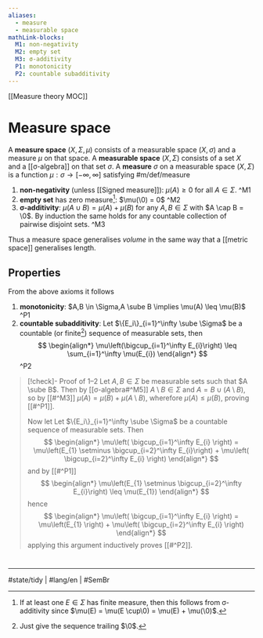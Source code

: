 ```yaml
---
aliases:
  - measure
  - measurable space
mathLink-blocks:
  M1: non-negativity
  M2: empty set
  M3: σ-additivity
  P1: monotonicity
  P2: countable subadditivity
---
```

[[Measure theory MOC]]
# Measure space

A **measure space** $(X, \Sigma, \mu)$ consists of a measurable space $(X, \sigma)$ and a measure $\mu$ on that space.
A **measurable space** $(X, \Sigma)$ consists of a set $X$ and a [[σ-algebra]] on that set $\sigma$.
A **measure** $\sigma$ on a measurable space $(X, \Sigma)$ is a function $\mu : \sigma \to [-\infty, \infty]$ satisfying #m/def/measure

1. **non-negativity** (unless [[Signed measure]]): $\mu(A) \geq 0$ for all $A \in \Sigma$. ^M1
2. **empty set** has zero measure[^sat]: $\mu(\0) = 0$ ^M2
3. **σ-additivity**: $\mu(A \cup B)= \mu(A) + \mu(B)$ for any $A,B \in \Sigma$ with $A \cap B = \0$. 
  By induction the same holds for any countable collection of pairwise disjoint sets. ^M3

[^sat]: If at least one $E \in \Sigma$ has finite measure, then this follows from σ-additivity since $\mu(E) = \mu(E \cup\0) = \mu(E) + \mu(\0)$.


Thus a measure space generalises _volume_ in the same way that a [[metric space]] generalises length.

## Properties

From the above axioms it follows

1. **monotonicity**: $A,B \in \Sigma,A \sube B \implies \mu(A) \leq \mu(B)$ ^P1
2. **countable subadditivity**: Let $\{E_i\}_{i=1}^\infty \sube \Sigma$ be a countable (or finite[^trailing]) sequence of measurable sets, then
  $$
  \begin{align*}
  \mu\left(\bigcup_{i=1}^\infty E_{i}\right) \leq \sum_{i=1}^\infty \mu(E_{i})
  \end{align*}
  $$
  ^P2

[^trailing]: Just give the sequence trailing $\0$.

> [!check]- Proof of 1–2
> Let $A,B \in \Sigma$ be measurable sets such that $A \sube B$.
> Then by [[σ-algebra#^M5]] $A \setminus B \in \Sigma$ and $A = B \cup (A \setminus B)$,
> so by [[#^M3]] $\mu(A)= \mu(B) + \mu(A \setminus B)$, wherefore $\mu(A) \leq \mu(B)$, proving [[#^P1]].
> 
> Now let  Let $\{E_i\}_{i=1}^\infty \sube \Sigma$ be a countable sequence of measurable sets.
> Then
> $$
> \begin{align*}
> \mu\left( \bigcup_{i=1}^\infty E_{i} \right) = \mu\left(E_{1} \setminus \bigcup_{i=2}^\infty E_{i}\right) + \mu\left( \bigcup_{i=2}^\infty E_{i} \right)
> \end{align*}
> $$
> and by [[#^P1]]
> $$
> \begin{align*}
> \mu\left(E_{1} \setminus \bigcup_{i=2}^\infty E_{i}\right) \leq \mu(E_{1})
> \end{align*}
> $$
> hence
> $$
> \begin{align*}
> \mu\left( \bigcup_{i=1}^\infty E_{i} \right) = \mu\left(E_{1} \right) + \mu\left( \bigcup_{i=2}^\infty E_{i} \right)
> \end{align*}
> $$
> applying this argument inductively proves [[#^P2]].
> <span class="QED"/>

#
---
#state/tidy | #lang/en | #SemBr
